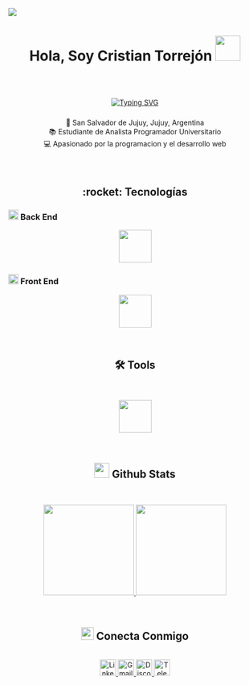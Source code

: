 ![](https://github.com/halfrost/halfrost/blob/master/icons/header_.png)

<h1 align="center"> Hola, Soy Cristian Torrejón <img src="https://emojis.slackmojis.com/emojis/images/1577305505/7373/hand_wave.gif?1577305505" width="50" /> </h1>
<br>
<br>
<span align="center">

[![Typing SVG](https://readme-typing-svg.demolab.com?font=Sour+Gummy&weight=600&size=40&letterSpacing=.2rem&duration=5001&pause=1000&color=FC4100&center=true&width=450&height=60&lines=Fullstack+Developer+)](https://git.io/typing-svg)
<span/>

###
  :round_pushpin: San Salvador de Jujuy, Jujuy, Argentina <br>
  :books: Estudiante de Analista Programador Universitario <br>
  :computer: Apasionado por la programacion y el desarrollo web <br>
###
<br>
<h2>
  :rocket: Tecnologías 
</h2> 

<div>
   <h3 align="left">
     <img src="https://media2.giphy.com/media/QssGEmpkyEOhBCb7e1/giphy.gif?cid=ecf05e47a0n3gi1bfqntqmob8g9aid1oyj2wr3ds3mg700bl&rid=giphy.gif" width ="20">
     Back End 
   </h3>
   <div>
     <p align="center">
      <a href="https://skillicons.dev">
      <img height=65px src="https://skillicons.dev/icons?i=java,js,ts,py,spring,maven,hibernate,nodejs,django,npm,mysql,postgres,mongodb" />
      </a>
    </p>
   </div>
  <div>
   <h3 align="left">
     <img src="https://media2.giphy.com/media/QssGEmpkyEOhBCb7e1/giphy.gif?cid=ecf05e47a0n3gi1bfqntqmob8g9aid1oyj2wr3ds3mg700bl&rid=giphy.gif" width ="20">
     Front End 
   </h3>
   <div>
     <p align="center">
      <a href="https://skillicons.dev">
      <img height=65px src="https://skillicons.dev/icons?i=html,css,react,angular,bootstrap,tailwind,vite" />
      </a>
    </p>
   </div>
</div>
<br>
<h2>
  🛠️ Tools
</h2> 
  <br>
   <div>
     <p>
      <a href="https://skillicons.dev">
      <img height=65px src="https://skillicons.dev/icons?i=idea,eclipse,vscode,postman,docker,git,github,gitlab,linux" />
      </a>
    </p>
   </div>
<br>
<h2>
  <picture> <img src = "https://github.com/7oSkaaa/7oSkaaa/blob/main/Images/Statistics.gif?raw=true" width = 30px>  </picture> Github Stats
</h2>
<br>
<p align="center">
<a href="https://github.com/AVS1508">
  <img height="180em" src="https://github-readme-stats-eight-theta.vercel.app/api?username=CristianT2&show_icons=true&theme=algolia&include_all_commits=true&count_private=true"/>
  <img height="180em" src="https://github-readme-stats-eight-theta.vercel.app/api/top-langs/?username=CristianT2&layout=compact&langs_count=8&theme=algolia"/>
</a>
</p>
<br>
<h2>
  <img src="https://github.com/JayantGoel001/JayantGoel001/blob/master/GIF/Handshake.gif" height="25px" style="max-width:100%;">
  Conecta Conmigo
</h2> 
<br>
<a href="https://linkedin.com/in/cristian-torrejon-dev">
  <img alt="Linkedin" title="Cristian Torrejón Linkedin" src="https://img.shields.io/badge/LinkedIn-0077B5?style=for-the-badge&logo=linkedin&logoColor=white" height = 32px />
</a>
<a href="mailto:c.torrejon96@gmail.com">
  <img alt="Gmail" title="Cristian Torrejon Gmail" src="https://img.shields.io/badge/Gmail-D14836?style=for-the-badge&logo=gmail&logoColor=white" height=32px />
</a>
<a href="https://discord.gg/.cristiant1">
  <img alt="Discord" title="Cristian Torrejon Discord" src="https://img.shields.io/badge/Discord-7289DA?style=for-the-badge&logo=discord&logoColor=white" height = 32px />
</a>
<a href="https://t.me/Cristian_T12">
  <img alt="Telegram" title="Cristian Torrejon Telegram" src="https://img.shields.io/badge/Telegram-24A1DE?style=for-the-badge&logo=telegram&logoColor=white" height = 32px />
</a>

